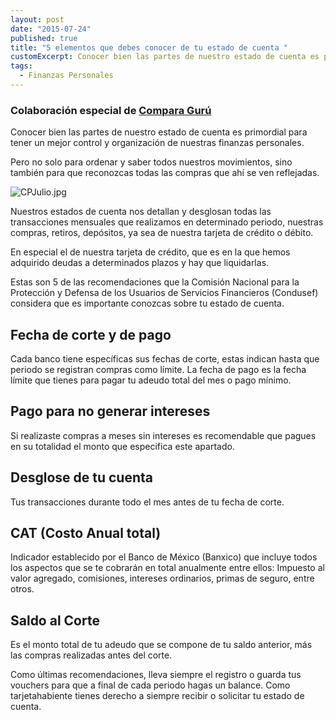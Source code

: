 ```yaml
---
layout: post
date: "2015-07-24"
published: true
title: "5 elementos que debes conocer de tu estado de cuenta "
customExcerpt: Conocer bien las partes de nuestro estado de cuenta es primordial para tener un mejor control y organización de nuestras finanzas personales.
tags:
  - Finanzas Personales
---
```



### Colaboración especial de [Compara Gurú](http://www.comparaguru.com/tarjetas-de-credito/promociones)

Conocer bien las partes de nuestro estado de cuenta es primordial para tener un mejor control y organización de nuestras finanzas personales.

Pero no solo para ordenar y saber todos nuestros movimientos, sino también para que reconozcas todas las compras que ahí se ven reflejadas.

![CPJulio.jpg]({{site.baseurl}}/img/CPJulio.jpg)

Nuestros estados de cuenta nos detallan y desglosan  todas las transacciones mensuales que realizamos en  determinado periodo, nuestras compras, retiros, depósitos, ya sea de nuestra tarjeta de crédito o débito.

En especial el de nuestra tarjeta de crédito, que es en la que hemos adquirido deudas a determinados plazos y hay que liquidarlas.

Estas son 5 de las recomendaciones que la Comisión Nacional para la Protección y Defensa de los Usuarios de Servicios Financieros (Condusef)  considera que es importante conozcas sobre tu estado de cuenta.

## Fecha de corte y de pago
Cada banco tiene específicas sus fechas de corte, estas indican hasta que periodo se registran compras como límite.
La fecha de pago es  la fecha límite que  tienes para pagar tu adeudo total del mes  o pago mínimo.

## Pago para no generar intereses
Si realizaste compras  a meses sin intereses es recomendable que pagues en su totalidad el monto que especifica este apartado.

## Desglose de tu cuenta
Tus transacciones durante todo el mes antes de tu fecha de corte.

## CAT (Costo Anual total)
Indicador establecido por el Banco de México (Banxico)  que incluye todos los aspectos  que  se te cobrarán en total anualmente entre ellos: Impuesto al valor agregado, comisiones, intereses ordinarios, primas de seguro, entre otros.

## Saldo al Corte
Es el monto total de tu adeudo que se compone de tu saldo anterior, más las compras realizadas antes del corte.

Como últimas recomendaciones, lleva siempre el registro o guarda tus vouchers para que a final de cada periodo hagas un balance. Como tarjetahabiente tienes derecho a siempre recibir o solicitar tu estado de cuenta.
